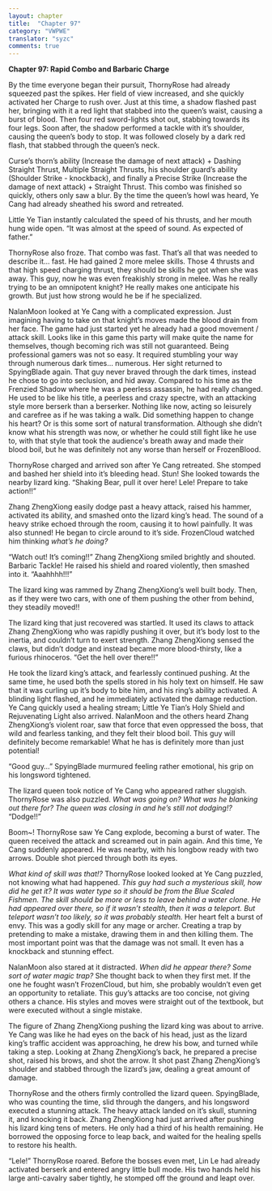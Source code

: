 ```yaml
---
layout: chapter
title:  "Chapter 97"
category: "VWPWE"
translator: "syzc"
comments: true
---
```


**Chapter 97: Rapid Combo and Barbaric Charge**
 
By the time everyone began their pursuit, ThornyRose had already squeezed past the spikes. Her field of view increased, and she quickly activated her Charge to rush over. Just at this time, a shadow flashed past her, bringing with it a red light that stabbed into the queen’s waist, causing a burst of blood. Then four red sword-lights shot out, stabbing towards its four legs. Soon after, the shadow performed a tackle with it’s shoulder, causing the queen’s body to stop. It was followed closely by a dark red flash, that stabbed through the queen’s neck.
 
Curse’s thorn’s ability (Increase the damage of next attack) + Dashing Straight Thrust, Multiple Straight Thrusts, his shoulder guard’s ability (Shoulder Strike - knockback), and finally a Precise Strike (Increase the damage of next attack) + Straight Thrust. This combo was finished so quickly, others only saw a blur. By the time the queen’s howl was heard, Ye Cang had already sheathed his sword and retreated.
 
Little Ye Tian instantly calculated the speed of his thrusts, and her mouth hung wide open. “It was almost at the speed of sound. As expected of father.”
 
ThornyRose also froze. That combo was fast. That’s all that was needed to describe it… fast. He had gained 2 more melee skills. Those 4 thrusts and that high speed charging thrust, they should be skills he got when she was away. This guy, now he was even freakishly strong in melee. Was he really trying to be an omnipotent knight? He really makes one anticipate his growth. But just how strong would he be if he specialized.
 
NalanMoon looked at Ye Cang with a complicated expression. Just imagining having to take on that knight’s moves made the blood drain from her face. The game had just started yet he already had a good movement / attack skill. Looks like in this game this party will make quite the name for themselves, though becoming rich was still not guaranteed. Being professional gamers was not so easy. It required stumbling your way through numerous dark times… numerous. Her sight returned to SpyingBlade again. That guy never braved through the dark times, instead he chose to go into seclusion, and hid away. Compared to his time as the Frenzied Shadow where he was a peerless assassin, he had really changed. He used to be like his title, a peerless and crazy spectre, with an attacking style more berserk than a berserker. Nothing like now, acting so leisurely and carefree as if he was taking a walk. Did something happen to change his heart? Or is this some sort of natural transformation. Although she didn’t know what his strength was now, or whether he could still fight like he use to, with that style that took the audience's breath away and made their blood boil, but he was definitely not any worse than herself or FrozenBlood.
 
ThornyRose charged and arrived son after Ye Cang retreated. She stomped and bashed her shield into it’s bleeding head. Stun! She looked towards the nearby lizard king. “Shaking Bear, pull it over here! Lele! Prepare to take action!!”
 
Zhang ZhengXiong easily dodge past a heavy attack, raised his hammer, activated its ability, and smashed onto the lizard king’s head. The sound of a heavy strike echoed through the room, causing it to howl painfully. It was also stunned! He began to circle around to it’s side. FrozenCloud watched him thinking *what’s he doing?*
 
“Watch out! It’s coming!!” Zhang ZhengXiong smiled brightly and shouted. Barbaric Tackle! He raised his shield and roared violently, then smashed into it. “Aaahhhh!!!”
 
The lizard king was rammed by Zhang ZhengXiong’s well built body. Then, as if they were two cars, with one of them pushing the other from behind, they steadily moved!! 
 
The lizard king that just recovered was startled. It used its claws to attack Zhang ZhengXiong who was rapidly pushing it over, but it’s body lost to the inertia, and couldn’t turn to exert strength. Zhang ZhengXiong sensed the claws, but didn’t dodge and instead became more blood-thirsty, like a furious rhinoceros. “Get the hell over there!!”
 
He took the lizard king’s attack, and fearlessly continued pushing. At the same time, he used both the spells stored in his holy text on himself. He saw that it was curling up it’s body to bite him, and his ring’s ability activated. A blinding light flashed, and he immediately activated the damage reduction. Ye Cang quickly used a healing stream; Little Ye Tian’s Holy Shield and Rejuvenating Light also arrived. NalanMoon and the others heard Zhang ZhengXiong’s violent roar, saw that force that even oppressed the boss, that wild and fearless tanking, and they felt their blood boil. This guy will definitely become remarkable! What he has is definitely more than just potential!
 
“Good guy…” SpyingBlade murmured feeling rather emotional, his grip on his longsword tightened.
 
The lizard queen took notice of Ye Cang who appeared rather sluggish. ThornyRose was also puzzled. *What was going on? What was he blanking out there for? The queen was closing in and he’s still not dodging!?* “Dodge!!”
 
Boom~! ThornyRose saw Ye Cang explode, becoming a burst of water. The queen received the attack and screamed out in pain again. And this time, Ye Cang suddenly appeared. He was nearby, with his longbow ready with two arrows. Double shot pierced through both its eyes.
 
*What kind of skill was that!?* ThornyRose looked looked at Ye Cang puzzled, not knowing what had happened. *This guy had such a mysterious skill, how did he get it? It was water type so it should be from the Blue Scaled Fishmen. The skill should be more or less to leave behind a water clone. He had appeared over there, so if it wasn’t stealth, then it was a teleport. But teleport wasn’t too likely, so it was probably stealth.* Her heart felt a burst of envy. This was a godly skill for any mage or archer. Creating a trap by pretending to make a mistake, drawing them in and then killing them. The most important point was that the damage was not small. It even has a knockback and stunning effect. 
 
NalanMoon also stared at it distracted. *When did he appear there? Some sort of water magic trap?* She thought back to when they first met. If the one he fought wasn’t FrozenCloud, but him, she probably wouldn’t even get an opportunity to retaliate. This guy’s attacks are too concise, not giving others a chance. His styles and moves were straight out of the textbook, but were executed without a single mistake.
 
The figure of Zhang ZhengXiong pushing the lizard king was about to arrive. Ye Cang was like he had eyes on the back of his head, just as the lizard king’s traffic accident was approaching,  he drew his bow, and turned while taking a step. Looking at Zhang ZhengXiong’s back, he prepared a precise shot, raised his brows, and shot the arrow. It shot past Zhang ZhengXiong’s shoulder and stabbed through the lizard’s jaw, dealing a great amount of damage.
 
ThornyRose and the others firmly controlled the lizard queen. SpyingBlade, who was counting the time, slid through the dangers, and his longsword executed a stunning attack. The heavy attack landed on it’s skull, stunning it, and knocking it back. Zhang ZhengXiong had just arrived after pushing his lizard king tens of meters. He only had a third of his health remaining. He borrowed the opposing force to leap back, and waited for the healing spells to restore his health.
 
“Lele!” ThornyRose roared. Before the bosses even met, Lin Le had already activated berserk and entered angry little bull mode. His two hands held his large anti-cavalry saber tightly, he stomped off the ground and leapt over. 
